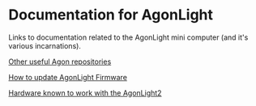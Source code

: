 # Documentation for AgonLight

Links to documentation related to the AgonLight mini computer (and it's various incarnations).

[Other useful Agon repositories](https://github.com/mbernardi1961/AgonDoc/blob/main/useful_links.md)

[How to update AgonLight Firmware](https://github.com/mbernardi1961/AgonDoc/blob/main/update_firmware.md)

[Hardware known to work with the AgonLight2](https://github.com/mbernardi1961/AgonDoc/blob/main/hardware.md)
